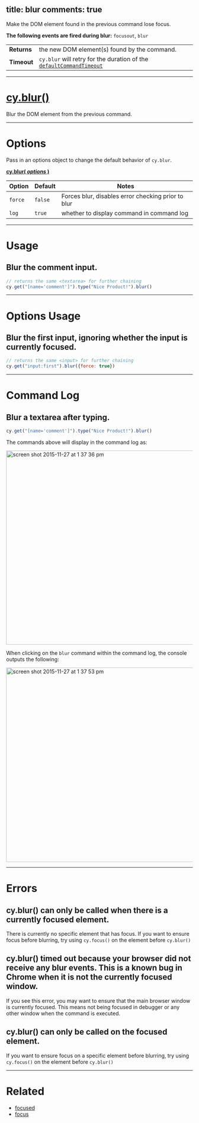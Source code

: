 title: blur
comments: true
---

Make the DOM element found in the previous command lose focus.

**The following events are fired during blur:** `focusout`, `blur`

| | |
|--- | --- |
| **Returns** | the new DOM element(s) found by the command. |
| **Timeout** | `cy.blur` will retry for the duration of the [`defaultCommandTimeout`](https://on.cypress.io/guides/configuration#section-timeouts) |

***

# [cy.blur()](#section-usage)

Blur the DOM element from the previous command.

***

# Options

Pass in an options object to change the default behavior of `cy.blur`.

**[cy.blur( *options* )](#options-usage)**

Option | Default | Notes
--- | --- | ---
`force` | `false` | Forces blur, disables error checking prior to blur
`log` | `true` | whether to display command in command log

***

# Usage

## Blur the comment input.

```javascript
// returns the same <textarea> for further chaining
cy.get("[name='comment']").type("Nice Product!").blur()
```

***

# Options Usage

## Blur the first input, ignoring whether the input is currently focused.

```javascript
// returns the same <input> for further chaining
cy.get("input:first").blur({force: true})
```

***

# Command Log

## Blur a textarea after typing.

```javascript
cy.get("[name='comment']").type("Nice Product!").blur()
```

The commands above will display in the command log as:

<img width="524" alt="screen shot 2015-11-27 at 1 37 36 pm" src="https://cloud.githubusercontent.com/assets/1271364/11446921/58a14e34-950c-11e5-85ba-633b7ed5d7f1.png">

When clicking on the `blur` command within the command log, the console outputs the following:

<img width="525" alt="screen shot 2015-11-27 at 1 37 53 pm" src="https://cloud.githubusercontent.com/assets/1271364/11446923/5c44a2ca-950c-11e5-8080-0dc108bc4959.png">

***

# Errors

## cy.blur() can only be called when there is a currently focused element.

There is currently no specific element that has focus. If you want to ensure focus before blurring, try using `cy.focus()` on the element before `cy.blur()`

## cy.blur() timed out because your browser did not receive any blur events. This is a known bug in Chrome when it is not the currently focused window.

If you see this error, you may want to ensure that the main browser window is currently focused. This means not being focused in debugger or any other window when the command is executed.

## cy.blur() can only be called on the focused element.

If you want to ensure focus on a specific element before blurring, try using `cy.focus()` on the element before `cy.blur()`

***

# Related

- [focused](https://on.cypress.io/api/focused)
- [focus](https://on.cypress.io/api/focus)